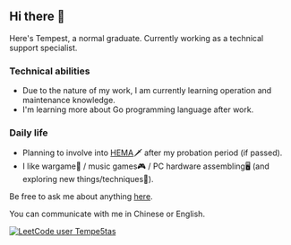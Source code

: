 ## Hi there 👋
Here's Tempest, a normal graduate. Currently working as a technical support specialist.

### Technical abilities
- Due to the nature of my work, I am currently learning operation and maintenance knowledge.
- I'm learning more about Go programming language after work.

### Daily life
- Planning to involve into [HEMA](https://en.wikipedia.org/wiki/Historical_European_martial_arts)🗡 after my probation period (if passed).
- I like wargame🔫 / music games🎮 / PC hardware assembling🖥 (and exploring new things/techniques🔬).

Be free to ask me about anything [here](https://github.com/Tempe5tas/Tempe5tas/issues).

You can communicate with me in Chinese or English.

[![LeetCode user Tempe5tas](https://leetcode-badge.haozibi.dev/v1cn/card/contest-ranking/tempe5tas.svg)](https://leetcode.cn/Tempe5tas/)

